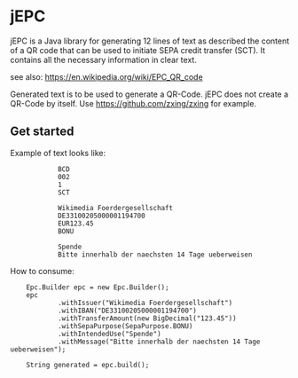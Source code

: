 # jEPC

jEPC is a Java library for generating 12 lines of text as described the content of a QR code that can be used to initiate SEPA credit transfer (SCT).
It contains all the necessary information in clear text.

see also: https://en.wikipedia.org/wiki/EPC_QR_code

Generated text is to be used to generate a QR-Code. jEPC does not create a QR-Code by itself.
Use https://github.com/zxing/zxing for example.

## Get started

Example of text looks like:

                BCD
                002
                1
                SCT

                Wikimedia Foerdergesellschaft
                DE33100205000001194700
                EUR123.45
                BONU

                Spende
                Bitte innerhalb der naechsten 14 Tage ueberweisen

How to consume:

        Epc.Builder epc = new Epc.Builder();
        epc
                .withIssuer("Wikimedia Foerdergesellschaft")
                .withIBAN("DE33100205000001194700")
                .withTransferAmount(new BigDecimal("123.45"))
                .withSepaPurpose(SepaPurpose.BONU)
                .withIntendedUse("Spende")
                .withMessage("Bitte innerhalb der naechsten 14 Tage ueberweisen");

        String generated = epc.build();


